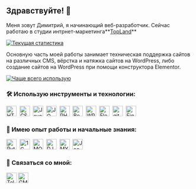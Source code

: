 ## Здравствуйте! 👋

Меня зовут Димитрий, я начинающий веб-разработчик. Сейчас работаю в студии интрнет-маркетинга**[TopLand](https://topland-rnd.ru/)**

[![Текущая статистика](https://github-readme-stats.vercel.app/api?username=DiPokemon&show_icons=true&count_private=true&hide=stars,issues,contribs&theme=buefy)](https://github.com/DiPokemon?tab=repositories)

Основную часть моей работы занимает техническая поддержка сайтов на различных CMS, вёрстка и натяжка сайтов на WordPress, либо создание сайтов на WordPress при помощи конструктора Elementor.

[![Чаще всего использую](https://github-readme-stats.vercel.app/api/top-langs/?username=DiPokemon&layout=compact&hide=html&theme=buefy)](https://github.com/DiPokemon?tab=repositories)

### :hammer_and_wrench: Использую инструменты и технологии:
<img src="https://img.shields.io/badge/HTML5-E34F26?style=for-the-badge&logo=html5&logoColor=white" alt="HTML5 logo" title="HTML5" height="28" />&nbsp;
<img src="https://img.shields.io/badge/CSS3-1572B6?style=for-the-badge&logo=css3&logoColor=white" alt="CSS3 logo" title="CSS3" height="28" />&nbsp;
<img src="https://img.shields.io/badge/JavaScript-323330?style=for-the-badge&logo=javascript&logoColor=F7DF1E" alt="JavaScript logo" title="JavaScript" height="28" />&nbsp;
<img src="https://img.shields.io/badge/jQuery-0769AD?style=for-the-badge&logo=jquery&logoColor=white" alt="JQ logo" title="JQ" height="28" />&nbsp;
<img src="https://img.shields.io/badge/PHP-777BB4?style=for-the-badge&logo=php&logoColor=white" alt="PHP logo" title="PHP" height="28" />&nbsp;
<img src="https://img.shields.io/badge/Bootstrap-563D7C?style=for-the-badge&logo=bootstrap&logoColor=white" alt="Bootstrap logo" title="Bootstrap" height="28" />&nbsp;
<img src="https://img.shields.io/badge/Wordpress-21759B?style=for-the-badge&logo=wordpress&logoColor=white" alt="WP logo" title="WP" height="28" />&nbsp;
<img src="https://img.shields.io/badge/Elementor-92003b?style=for-the-badge&logo=Elementor" alt="Elementor logo" title="Elementor" height="28" />&nbsp;
<img src="https://img.shields.io/badge/GIT-E44C30?style=for-the-badge&logo=git&logoColor=white" alt="git logo" title="git" height="28" />&nbsp;
<img src="https://img.shields.io/badge/Figma-F24E1E?style=for-the-badge&logo=figma&logoColor=white" alt="Figma logo" title="Figma" height="28" />&nbsp;


### 🤔 Имею опыт работы и начальные знания:
<img src="https://img.shields.io/badge/Python-14354C?style=for-the-badge&logo=python&logoColor=white" alt="Python logo" title="Python" height="28" />&nbsp;
<img src="https://img.shields.io/badge/1C_Bitrix-d91935?style=for-the-badge" alt="1C logo" title="1C" height="28" />&nbsp;
<img src="https://img.shields.io/badge/MODX-3DDC84?style=for-the-badge&logo=MODX&logoColor=white" alt="MODX logo" title="MODX" height="28" />&nbsp;
<img src="https://img.shields.io/badge/Django-092E20?style=for-the-badge&logo=django&logoColor=white" alt="DJango logo" title="DJANGO" height="28" />&nbsp;
<img src="https://img.shields.io/badge/MySQL-00000F?style=for-the-badge&logo=mysql&logoColor=white" alt="MYSQL logo" title="MYSQL" height="28" />&nbsp;
<img src="https://img.shields.io/badge/Joomla-5091CD?style=for-the-badge&logo=joomla&logoColor=white" alt="Joomla logo" title="Joomla" height="28" />&nbsp;


### :mag_right: Связаться со мной:
[<img src="https://img.shields.io/badge/Telegram-2CA5E0?style=for-the-badge&logo=telegram&logoColor=white" alt="Telegram logo" title="Telegram" height="28" />](https://t.me/DiPokemon)
[<img src="https://img.shields.io/badge/Gmail-D14836?style=for-the-badge&logo=gmail&logoColor=white" alt="GMail logo" title="GMail" height="28" />](mailto:dimitrnklnk@gmail.com)


<!--
**DiPokemon/DiPokemon** is a ✨ _special_ ✨ repository because its `README.md` (this file) appears on your GitHub profile.

Here are some ideas to get you started:

- 🔭 I’m currently working on ...
- 🌱 I’m currently learning ...
- 👯 I’m looking to collaborate on ...
- 🤔 I’m looking for help with ...
- 💬 Ask me about ...
- 📫 How to reach me: ...
- 😄 Pronouns: ...
- ⚡ Fun fact: ...
-->
